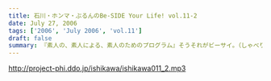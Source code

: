```yaml
---
title: 石川・ホンマ・ぶるんのBe-SIDE Your Life! vol.11-2
date: July 27, 2006
tags: ['2006', 'July 2006', 'vol.11']
draft: false
summary: 『素人の、素人による、素人のためのプログラム』そうそれがビーサイ。（しゃべりの素人・・・ノーギャラだから・・・）そんな、夏バテ寸前の暑苦しい番組に、新しい涼風が吹き込まれることに！そうゲスト！ＧＵＥＳＴです。さあ、そのゲストとは『冴えている』のか『冴えない…』のか・・・いわずもがな・・・「休みの日は何しているんですか？」そんな質問が飛び交うわけもなく、収録はセクハラまがいに続きました。ご来訪、ご協力ありがとうございました…まさに『あなたがいるからビーサイド』。NAMAE
---
```


http://project-phi.ddo.jp/ishikawa/ishikawa011_2.mp3